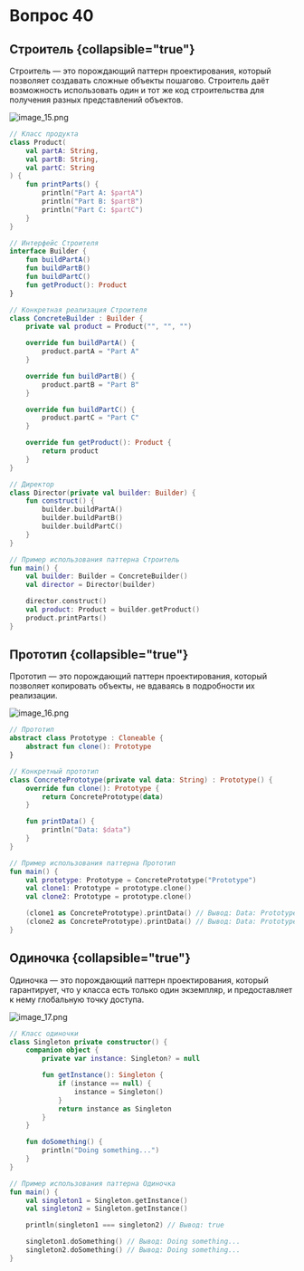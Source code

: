 # Вопрос 40

## Строитель {collapsible="true"}

Строитель — это порождающий паттерн проектирования, который позволяет создавать сложные объекты пошагово. Строитель даёт возможность использовать один и тот же код строительства для получения разных представлений объектов.

![image_15.png](image_15.png)

```Kotlin
// Класс продукта
class Product(
    val partA: String,
    val partB: String,
    val partC: String
) {
    fun printParts() {
        println("Part A: $partA")
        println("Part B: $partB")
        println("Part C: $partC")
    }
}

// Интерфейс Строителя
interface Builder {
    fun buildPartA()
    fun buildPartB()
    fun buildPartC()
    fun getProduct(): Product
}

// Конкретная реализация Строителя
class ConcreteBuilder : Builder {
    private val product = Product("", "", "")

    override fun buildPartA() {
        product.partA = "Part A"
    }

    override fun buildPartB() {
        product.partB = "Part B"
    }

    override fun buildPartC() {
        product.partC = "Part C"
    }

    override fun getProduct(): Product {
        return product
    }
}

// Директор
class Director(private val builder: Builder) {
    fun construct() {
        builder.buildPartA()
        builder.buildPartB()
        builder.buildPartC()
    }
}

// Пример использования паттерна Строитель
fun main() {
    val builder: Builder = ConcreteBuilder()
    val director = Director(builder)

    director.construct()
    val product: Product = builder.getProduct()
    product.printParts()
}
```

## Прототип {collapsible="true"}

Прототип — это порождающий паттерн проектирования,
который позволяет копировать объекты, не вдаваясь в
подробности их реализации.

![image_16.png](image_16.png)

```Kotlin
// Прототип
abstract class Prototype : Cloneable {
    abstract fun clone(): Prototype
}

// Конкретный прототип
class ConcretePrototype(private val data: String) : Prototype() {
    override fun clone(): Prototype {
        return ConcretePrototype(data)
    }

    fun printData() {
        println("Data: $data")
    }
}

// Пример использования паттерна Прототип
fun main() {
    val prototype: Prototype = ConcretePrototype("Prototype")
    val clone1: Prototype = prototype.clone()
    val clone2: Prototype = prototype.clone()

    (clone1 as ConcretePrototype).printData() // Вывод: Data: Prototype
    (clone2 as ConcretePrototype).printData() // Вывод: Data: Prototype
}
```

## Одиночка {collapsible="true"}

Одиночка — это порождающий паттерн проектирования,
который гарантирует, что у класса есть только один
экземпляр, и предоставляет к нему глобальную
точку доступа.

![image_17.png](image_17.png)

```Kotlin
// Класс одиночки
class Singleton private constructor() {
    companion object {
        private var instance: Singleton? = null

        fun getInstance(): Singleton {
            if (instance == null) {
                instance = Singleton()
            }
            return instance as Singleton
        }
    }

    fun doSomething() {
        println("Doing something...")
    }
}

// Пример использования паттерна Одиночка
fun main() {
    val singleton1 = Singleton.getInstance()
    val singleton2 = Singleton.getInstance()

    println(singleton1 === singleton2) // Вывод: true

    singleton1.doSomething() // Вывод: Doing something...
    singleton2.doSomething() // Вывод: Doing something...
}
```